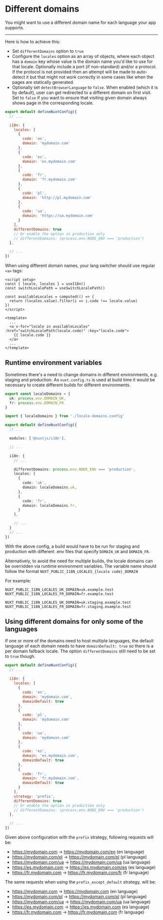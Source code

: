 # Different domains

You might want to use a different domain name for each language your app supports.

---

Here is how to achieve this:

- Set `differentDomains` option to `true`
- Configure the `locales` option as an array of objects, where each object has a `domain` key whose value is the domain name you'd like to use for that locale. Optionally include a port (if non-standard) and/or a protocol. If the protocol is not provided then an attempt will be made to auto-detect it but that might not work correctly in some cases like when the pages are statically generated.
- Optionally set `detectBrowserLanguage` to `false`. When enabled (which it is by default), user can get redirected to a different domain on first visit. Set to `false` if you want to ensure that visiting given domain always shows page in the corresponding locale.

```js {}[nuxt.config.js]
export default defineNuxtConfig({
  // ...

  i18n: {
    locales: [
      {
        code: 'en',
        domain: 'mydomain.com'
      },
      {
        code: 'es',
        domain: 'es.mydomain.com'
      },
      {
        code: 'fr',
        domain: 'fr.mydomain.com'
      },
      {
        code: 'pl',
        domain: 'http://pl.mydomain.com'
      },
      {
        code: 'ua',
        domain: 'https://ua.mydomain.com'
      }
    ],
    differentDomains: true
    // Or enable the option in production only
    // differentDomains: (process.env.NODE_ENV === 'production')
  },

  // ...
})
```

When using different domain names, your lang switcher should use regular `<a>` tags:

```vue
<script setup>
const { locale, locales } = useI18n()
const switchLocalePath = useSwitchLocalePath()

const availableLocales = computed(() => {
  return (locales.value).filter(i => i.code !== locale.value)
})
</script>

<template>
  ...
  <a v-for="locale in availableLocales" :href="switchLocalePath(locale.code)" :key="locale.code">
    {{ locale.code }}
  </a>
  ...
</template>
```

## Runtime environment variables

Sometimes there's a need to change domains in different environments, e.g. staging and production.
As `nuxt.config.ts` is used at build time it would be necessary to create different builds for different environments.

```ts {}[locale-domains.config.ts]
export const localeDomains = {
  uk: process.env.DOMAIN_UK,
  fr: process.env.DOMAIN_FR
}
```

```ts {}[nuxt.config.ts]
import { localeDomains } from './locale-domains.config'

export default defineNuxtConfig({
  // ...

  modules: ['@nuxtjs/i18n'],

  // ...

  i18n: {
    // ...

    differentDomains: process.env.NODE_ENV === 'production',
    locales: [
      {
        code: 'uk',
        domain: localeDomains.uk,
      },
      {
        code: 'fr',
        domain: localeDomains.fr,
      }
    ],

    // ...
  }
  // ...
})
```

With the above config, a build would have to be run for staging and production with different .env files that specify `DOMAIN_UK` and `DOMAIN_FR`.

Alternatively, to avoid the need for multiple builds, the locale domains can be overridden via runtime environment variables. The variable name should follow the format `NUXT_PUBLIC_I18N_LOCALES_{locale code}_DOMAIN`

For example:

```env {}[production .env]
NUXT_PUBLIC_I18N_LOCALES_UK_DOMAIN=uk.example.test
NUXT_PUBLIC_I18N_LOCALES_FR_DOMAIN=fr.example.test
```

```env {}[staging .env]
NUXT_PUBLIC_I18N_LOCALES_UK_DOMAIN=uk.staging.example.test
NUXT_PUBLIC_I18N_LOCALES_FR_DOMAIN=fr.staging.example.test
```

## Using different domains for only some of the languages

If one or more of the domains need to host multiple languages, the default language of each domain needs to have `domainDefault: true` so there is a per domain fallback locale.
The option `differentDomains` still need to be set to `true` though.

```js {}[nuxt.config.js]
export default defineNuxtConfig({
  // ...

  i18n: {
    locales: [
      {
        code: 'en',
        domain: 'mydomain.com',
        domainDefault: true
      },
      {
        code: 'pl',
        domain: 'mydomain.com'
      },
      {
        code: 'ua',
        domain: 'mydomain.com'
      },
      {
        code: 'es',
        domain: 'es.mydomain.com',
        domainDefault: true
      },
      {
        code: 'fr',
        domain: 'fr.mydomain.com',
        domainDefault: true
      }
    ],
    strategy: 'prefix',
    differentDomains: true
    // Or enable the option in production only
    // differentDomains: (process.env.NODE_ENV === 'production')
  },

  // ...
})
```

Given above configuration with the `prefix` strategy, following requests will be:
- https://mydomain.com -> https://mydomain.com/en (en language)
- https://mydomain.com/pl -> https://mydomain.com/pl (pl language)
- https://mydomain.com/ua -> https://mydomain.com/ua (ua language)
- https://es.mydomain.com -> https://es.mydomain.com/es (es language)
- https://fr.mydomain.com -> https://fr.mydomain.com/fr (fr language)

The same requests when using the `prefix_except_default` strategy, will be:
- https://mydomain.com -> https://mydomain.com (en language)
- https://mydomain.com/pl -> https://mydomain.com/pl (pl language)
- https://mydomain.com/ua -> https://mydomain.com/ua (ua language)
- https://es.mydomain.com -> https://es.mydomain.com (es language)
- https://fr.mydomain.com -> https://fr.mydomain.com (fr language)
